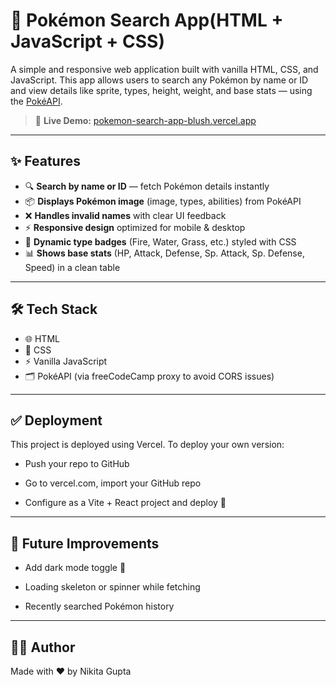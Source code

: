 # 🧩 Pokémon Search App(HTML + JavaScript + CSS)

A simple and responsive web application built with vanilla HTML, CSS, and JavaScript.
This app allows users to search any Pokémon by name or ID and view details like sprite, types, height, weight, and base stats — using the [PokéAPI](https://pokeapi.co/).

> 🔗 **Live Demo:** [pokemon-search-app-blush.vercel.app](https://pokemon-search-app-blush.vercel.app/)

---

## ✨ Features

- 🔍 **Search by name or ID** — fetch Pokémon details instantly
- 📦 **Displays Pokémon image** (image, types, abilities) from PokéAPI
- ❌ **Handles invalid names** with clear UI feedback
- ⚡ **Responsive design** optimized for mobile & desktop
- 🌈 **Dynamic type badges** (Fire, Water, Grass, etc.) styled with CSS
- 📊 **Shows base stats** (HP, Attack, Defense, Sp. Attack, Sp. Defense, Speed) in a clean table


---

## 🛠️ Tech Stack

- 🌐 HTML
- 🎨 CSS
- ⚡ Vanilla JavaScript
- 🗂️ PokéAPI (via freeCodeCamp proxy to avoid CORS issues)

---

## ✅ Deployment
This project is deployed using Vercel.
To deploy your own version:

- Push your repo to GitHub

- Go to vercel.com, import your GitHub repo

- Configure as a Vite + React project and deploy 🚀

---

## 🚀 Future Improvements
 -  Add dark mode toggle 🌙

 - Loading skeleton or spinner while fetching

 - Recently searched Pokémon history

---

## 🧑‍💻 Author
Made with ❤️ by Nikita Gupta


